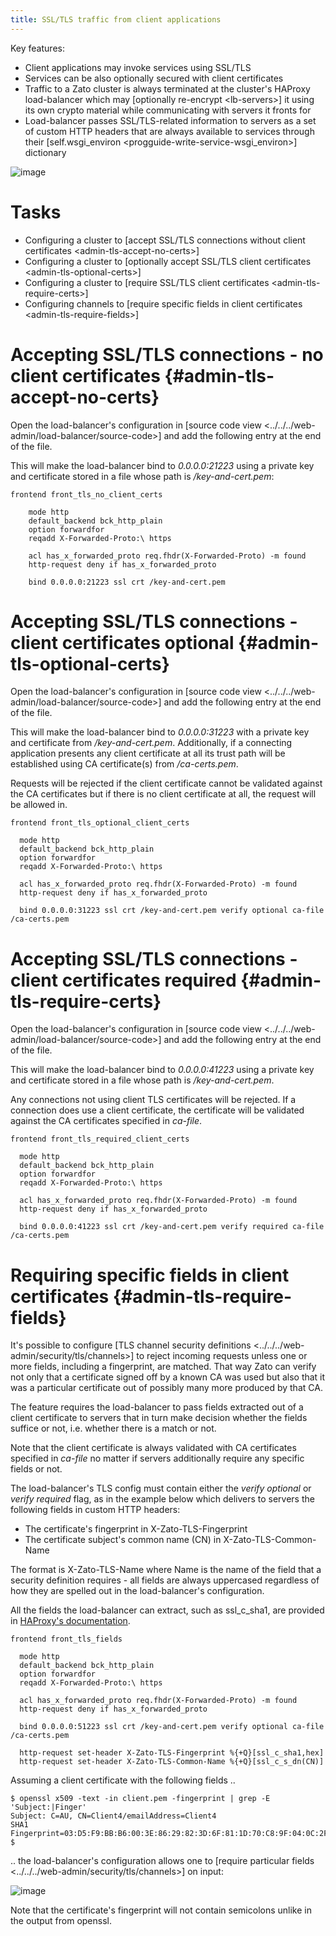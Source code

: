 ```yaml
---
title: SSL/TLS traffic from client applications
---
```


Key features:

-   Client applications may invoke services using SSL/TLS
-   Services can be also optionally secured with client certificates
-   Traffic to a Zato cluster is always terminated at the cluster\'s HAProxy load-balancer which may
    [optionally re-encrypt \<lb-servers\>] it using its own crypto material while communicating with servers it fronts for
-   Load-balancer passes SSL/TLS-related information to servers as a set of custom HTTP headers that are always available to services
    through their [self.wsgi_environ \<progguide-write-service-wsgi_environ\>] dictionary

![image](/gfx/admin/tls/path-client-lb.png)

Tasks
=====

-   Configuring a cluster to [accept SSL/TLS connections without client certificates \<admin-tls-accept-no-certs\>]
-   Configuring a cluster to [optionally accept SSL/TLS client certificates \<admin-tls-optional-certs\>]
-   Configuring a cluster to [require SSL/TLS client certificates \<admin-tls-require-certs\>]
-   Configuring channels to [require specific fields in client certificates \<admin-tls-require-fields\>]

Accepting SSL/TLS connections - no client certificates {#admin-tls-accept-no-certs}
======================================================

Open the load-balancer\'s configuration in [source code view \<../../../web-admin/load-balancer/source-code\>]
and add the following entry at the end of the file.

This will make the load-balancer bind to *0.0.0.0:21223* using a private key and certificate stored in a file
whose path is */key-and-cert.pem*:

    frontend front_tls_no_client_certs

        mode http
        default_backend bck_http_plain
        option forwardfor
        reqadd X-Forwarded-Proto:\ https

        acl has_x_forwarded_proto req.fhdr(X-Forwarded-Proto) -m found
        http-request deny if has_x_forwarded_proto

        bind 0.0.0.0:21223 ssl crt /key-and-cert.pem

Accepting SSL/TLS connections - client certificates optional {#admin-tls-optional-certs}
============================================================

Open the load-balancer\'s configuration in [source code view \<../../../web-admin/load-balancer/source-code\>]
and add the following entry at the end of the file.

This will make the load-balancer bind to *0.0.0.0:31223* with a private key and certificate from
*/key-and-cert.pem*. Additionally, if a connecting application presents any client certificate
at all its trust path will be established using CA certificate(s) from */ca-certs.pem*.

Requests will be rejected if the client certificate cannot be validated against the CA certificates but if there is no
client certificate at all, the request will be allowed in.

    frontend front_tls_optional_client_certs

      mode http
      default_backend bck_http_plain
      option forwardfor
      reqadd X-Forwarded-Proto:\ https

      acl has_x_forwarded_proto req.fhdr(X-Forwarded-Proto) -m found
      http-request deny if has_x_forwarded_proto

      bind 0.0.0.0:31223 ssl crt /key-and-cert.pem verify optional ca-file /ca-certs.pem

Accepting SSL/TLS connections - client certificates required {#admin-tls-require-certs}
============================================================

Open the load-balancer\'s configuration in [source code view \<../../../web-admin/load-balancer/source-code\>]
and add the following entry at the end of the file.

This will make the load-balancer bind to *0.0.0.0:41223* using a private key and certificate stored in a file
whose path is */key-and-cert.pem*.

Any connections not using client TLS certificates will be rejected. If a connection does use a client certificate,
the certificate will be validated against the CA certificates specified in *ca-file*.

    frontend front_tls_required_client_certs

      mode http
      default_backend bck_http_plain
      option forwardfor
      reqadd X-Forwarded-Proto:\ https

      acl has_x_forwarded_proto req.fhdr(X-Forwarded-Proto) -m found
      http-request deny if has_x_forwarded_proto

      bind 0.0.0.0:41223 ssl crt /key-and-cert.pem verify required ca-file /ca-certs.pem

Requiring specific fields in client certificates {#admin-tls-require-fields}
================================================

It\'s possible to configure [TLS channel security definitions \<../../../web-admin/security/tls/channels\>]
to reject incoming requests unless one or more
fields, including a fingerprint, are matched. That way Zato can verify not only that a certificate signed off by a known
CA was used but also that it was a particular certificate out of possibly many more produced by that CA.

The feature requires the load-balancer to pass fields extracted out of a client certificate to servers that in turn
make decision whether the fields suffice or not, i.e. whether there is a match or not.

Note that the client certificate is always validated with CA certificates specified in *ca-file* no matter if servers additionally
require any specific fields or not.

The load-balancer\'s TLS config must contain either the *verify optional* or *verify required* flag, as in the example
below which delivers to servers the following fields in custom HTTP headers:

-   The certificate\'s fingerprint in X-Zato-TLS-Fingerprint
-   The certificate subject\'s common name (CN) in X-Zato-TLS-Common-Name

The format is X-Zato-TLS-Name where Name is the name of the field that a security definition requires - all fields are always
uppercased regardless of how they are spelled out in the load-balancer\'s configuration.

All the fields the load-balancer can extract, such as ssl_c\_sha1, are provided in
[HAProxy\'s documentation](https://cbonte.github.com/haproxy-dconv/configuration-1.5.html).

    frontend front_tls_fields

      mode http
      default_backend bck_http_plain
      option forwardfor
      reqadd X-Forwarded-Proto:\ https

      acl has_x_forwarded_proto req.fhdr(X-Forwarded-Proto) -m found
      http-request deny if has_x_forwarded_proto

      bind 0.0.0.0:51223 ssl crt /key-and-cert.pem verify optional ca-file /ca-certs.pem

      http-request set-header X-Zato-TLS-Fingerprint %{+Q}[ssl_c_sha1,hex]
      http-request set-header X-Zato-TLS-Common-Name %{+Q}[ssl_c_s_dn(CN)]

Assuming a client certificate with the following fields ..

    $ openssl x509 -text -in client.pem -fingerprint | grep -E 'Subject:|Finger'
    Subject: C=AU, CN=Client4/emailAddress=Client4
    SHA1 Fingerprint=03:D5:F9:BB:B6:00:3E:86:29:82:3D:6F:81:1D:70:C8:9F:04:0C:2F
    $

.. the load-balancer\'s configuration allows one to [require particular fields \<../../../web-admin/security/tls/channels\>] on input:

![image](/gfx/admin/tls/channel-custom-fields.png)

Note that the certificate\'s fingerprint will not contain semicolons unlike in the output from openssl.
